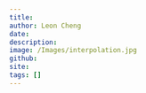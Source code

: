 ```yaml
---
title:
author: Leon Cheng
date:
description:
image: /Images/interpolation.jpg
github:
site:
tags: []
---
```

